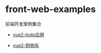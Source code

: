 # front-web-examples
前端开发案例集合

- [vue2-todo应用](https://github.com/xiaominglin789/front-web-examples/tree/master/todo-list)

- [vue2-购物车](https://github.com/xiaominglin789/front-web-examples/tree/master/demo-card-vue2)


